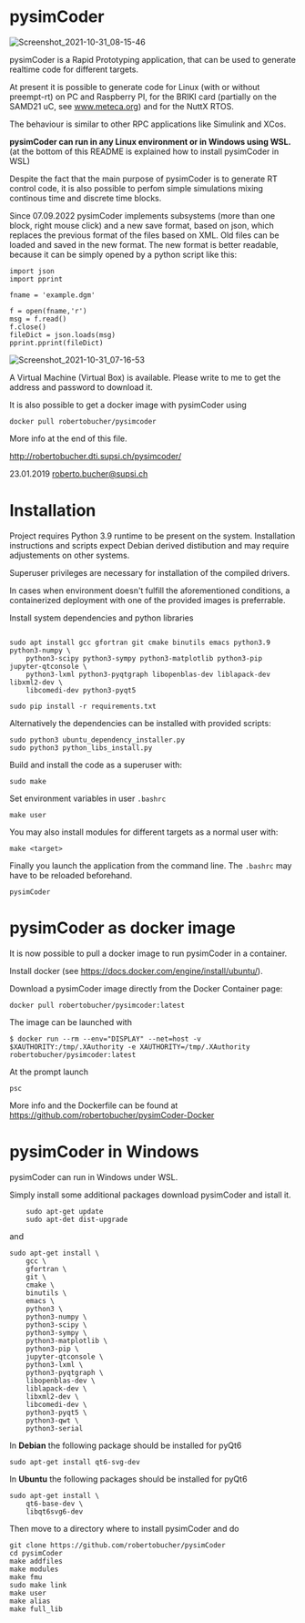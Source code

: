 # pysimCoder

![Screenshot_2021-10-31_08-15-46](https://user-images.githubusercontent.com/8348158/139572654-7fc549da-5530-410e-b092-64104a037606.png)

pysimCoder is a Rapid Prototyping application, that can be used to generate realtime code for different targets.

At present it is possible to generate code for Linux (with or without preempt-rt) on PC and Raspberry PI, for the BRIKI card (partially on the SAMD21 uC, see www.meteca.org) and for the NuttX RTOS.

The behaviour is similar to other RPC applications like Simulink and XCos.

**pysimCoder can run in any Linux environment or in Windows using WSL.** (at the bottom of this README is explained how to install pysimCoder in WSL)

Despite the fact that the main purpose of pysimCoder is to generate RT control code, it is also possible to perfom simple simulations mixing continous time and discrete time blocks.

Since 07.09.2022 pysimCoder implements subsystems (more than one block, right mouse click) and a new save format, based on json, which replaces the previous format of the files based on XML. Old files can be loaded and saved in the new format. The new format is better readable, because it can be simply opened by a python script like this:

```
import json
import pprint

fname = 'example.dgm'

f = open(fname,'r')
msg = f.read()
f.close()
fileDict = json.loads(msg)
pprint.pprint(fileDict)
```

![Screenshot_2021-10-31_07-16-53](https://user-images.githubusercontent.com/8348158/139570719-132cbe3c-190f-401b-b754-003959d08f5a.png)

A Virtual Machine (Virtual Box) is available. Please write to me to get the address and password to download it.

It is also possible to get a docker image with pysimCoder using

```
docker pull robertobucher/pysimcoder
```
More info at the end of this file.

http://robertobucher.dti.supsi.ch/pysimcoder/

23.01.2019 roberto.bucher@supsi.ch

# Installation

Project requires Python 3.9 runtime to be present on the system. Installation instructions 
and scripts expect Debian derived distibution and may require adjustements on other systems.

Superuser privileges are necessary for installation of the compiled drivers.

In cases when environment doesn't fulfill the aforementioned conditions,
a containerized deployment with one of the provided images is preferrable.

Install system dependencies and python libraries
```

sudo apt install gcc gfortran git cmake binutils emacs python3.9 python3-numpy \
    python3-scipy python3-sympy python3-matplotlib python3-pip jupyter-qtconsole \
    python3-lxml python3-pyqtgraph libopenblas-dev liblapack-dev libxml2-dev \
    libcomedi-dev python3-pyqt5

sudo pip install -r requirements.txt
```

Alternatively the dependencies can be installed with provided scripts:
```
sudo python3 ubuntu_dependency_installer.py
sudo python3 python_libs_install.py
```

Build and install the code as a superuser with:
```
sudo make
```

Set environment variables in user `.bashrc`
```
make user
```

You may also install modules for different targets as a normal user with:
```
make <target>
```

Finally you launch the application from the command line.
The `.bashrc` may have to be reloaded beforehand.
```
pysimCoder
```

# pysimCoder as docker image

It is now possible to pull a docker image to run pysimCoder in a container.

Install docker (see https://docs.docker.com/engine/install/ubuntu/).

Download a pysimCoder image directly from the Docker Container page:

```
docker pull robertobucher/pysimcoder:latest
```

The image can be launched with
```
$ docker run --rm --env="DISPLAY" --net=host -v $XAUTHORITY:/tmp/.XAuthority -e XAUTHORITY=/tmp/.XAuthority robertobucher/pysimcoder:latest
```
At the prompt launch
```
psc
```

More info and the Dockerfile can be found at https://github.com/robertobucher/pysimCoder-Docker

# pysimCoder in Windows

pysimCoder can run in Windows under WSL.

Simply install some additional packages download pysimCoder and istall it.
```
    sudo apt-get update
    sudo apt-det dist-upgrade
```
and

```
sudo apt-get install \
	gcc \
	gfortran \
	git \
	cmake \
	binutils \
	emacs \
	python3 \
	python3-numpy \
	python3-scipy \
	python3-sympy \
	python3-matplotlib \
	python3-pip \
	jupyter-qtconsole \
	python3-lxml \
	python3-pyqtgraph \
	libopenblas-dev \
	liblapack-dev \
	libxml2-dev \
	libcomedi-dev \
	python3-pyqt5 \
	python3-qwt \
	python3-serial
```
In **Debian** the following package should be installed for pyQt6

```
sudo apt-get install qt6-svg-dev

```
In **Ubuntu** the following packages should be installed for pyQt6
```
sudo apt-get install \
    qt6-base-dev \
    libqt6svg6-dev
```
Then move to a directory where to install pysimCoder and do

```
git clone https://github.com/robertobucher/pysimCoder
cd pysimCoder
make addfiles
make modules
make fmu
sudo make link
make user
make alias
make full_lib
```







